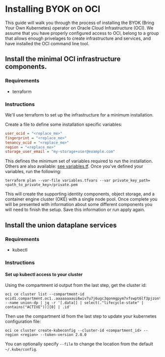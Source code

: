 # Installing BYOK on OCI

This guide will walk you through the process of installing the BYOK (Bring Your Own Kubernetes) operator on Oracle Cloud Infrastructure (OCI). We assume that you have properly configured access to OCI, belong to a group that allows enough privelages to create infrastructure and services, and have installed the OCI command line tool.

## Install the minimal OCI infrastructure components.

### Requirements

* terraform

### Instructions

We'll use terraform to set up the infrastructure for a minimum installation.

Create a file to define some installation specific variables:

```ini
user_ocid = "<replace_me>"
fingerprint = "<replace_me>"
tenancy_ocid = "<replace_me>"
region = "<replace_me>"
storage_user_email = "my-storage+user@example.com"
```

This defines the minimum set of variables required to run the installation.  Others are also available: [see variables.tf](variables.tf).  Once you've defined your variables, run the following:

```shell
terraform plan --var-file variables.tfvars --var private_key_path=<path_to_private_key>/private.pem
```

This will create the supporting identity components, object storage, and a container engine cluster (OKE) with a single node pool.  Once complete you will be presented with information about some different components you will need to finish the setup.  Save this information or run apply again.

## Install the union dataplane services

### Requirements

* kubectl

### Instructions

#### Set up kubectl access to your cluster

Using the compartment id output from the last step, get the cluster id:

```shell
oci ce cluster list --compartment-id ocid1.compartment.oc1..aaaaaaaaui6wiv7u7j6ugc3qonmgpym7xfswpt6lf3pjzontkckhvcw53bmq --name union-dp | jq -r '[.data[] | select(."lifecycle-state" | contains("ACTIVE"))][0] | .id'
```

Then use the compartment id from the last step to update your kubernetes configuration file:

```shell
oci ce cluster create-kubeconfig --cluster-id <compartment_id> --region <region> --token-version 2.0.0
```

You can optionally specify `--file` to change the location from the default `~/.kube/config`.

